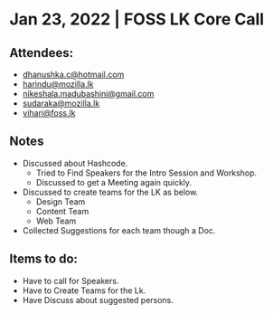 # Jan 23, 2022 | FOSS LK Core Call

## Attendees:
- dhanushka.c@hotmail.com
- harindu@mozilla.lk
- nikeshala.madubashini@gmail.com 
- sudaraka@mozilla.lk 
- vihari@foss.lk


 ## Notes 

- Discussed about Hashcode.
	- Tried to Find Speakers for the Intro Session and Workshop. 
	- Discussed to get a Meeting again quickly.
- Discussed to create teams for the LK as below.
	- Design Team
	- Content Team
	- Web Team
- Collected Suggestions for each team though a Doc.


## Items to do:
 
- Have to call for Speakers. 
- Have to Create Teams for the Lk.
- Have Discuss about suggested persons. 
